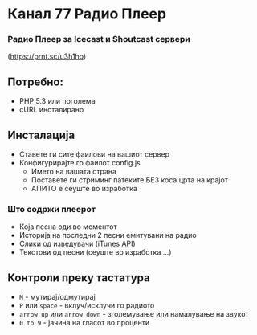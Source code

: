 # Канал 77 Радио Плеер
### Радио Плеер за Icecast и Shoutcast сервери

(https://prnt.sc/u3h1ho)

## Потребно:
- PHP 5.3 или поголема
- cURL инсталирано

## Инсталација
- Ставете ги сите фаилови на вашиот сервер
- Конфигурирајте го фаилот config.js
    - Името на вашата страна
    - Поставете ги стриминг патеките БЕЗ коса црта на крајот
    - АПИТО е сеуште во изработка

### Што содржи плеерот
- Која песна оди во моментот
- Историја на последни 2 песни емитувани на радио
- Слики од изведувачи ([iTunes API](https://affiliate.itunes.apple.com/resources/documentation/itunes-store-web-service-search-api/))
- Текстови од песни (сеуште во изработка ...)

## Контроли преку тастатура
- `M` - мутирај/одмутирај
- `P` или `space` - вклуч/исклучи го радиото
- `arrow up` или `arrow down` - зголемување или намалување на звукот
- `0 to 9` - јачина на гласот во проценти
